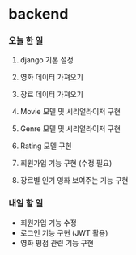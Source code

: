 # backend

### 오늘 한 일

1. django 기본 설정

2. 영화 데이터 가져오기
3. 장르 데이터 가져오기
4. Movie 모델 및 시리얼라이저 구현
5. Genre 모델 및 시리얼라이저 구현
6. Rating 모델 구현
7. 회원가입 기능 구현 (수정 필요)
8. 장르별 인기 영화 보여주는 기능 구현



### 내일 할 일

- 회원가입 기능 수정
- 로그인 기능 구현 (JWT 활용)
- 영화 평점 관련 기능 구현